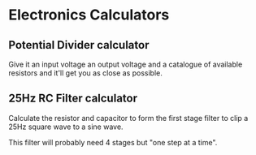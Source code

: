 Electronics Calculators
=======================

Potential Divider calculator
----------------------------

Give it an input voltage an output voltage and a catalogue of available
resistors and it'll get you as close as possible.

25Hz RC Filter calculator
-------------------------

Calculate the resistor and capacitor to form the first stage filter to clip
a 25Hz square wave to a sine wave.

This filter will probably need 4 stages but "one step at a time".
